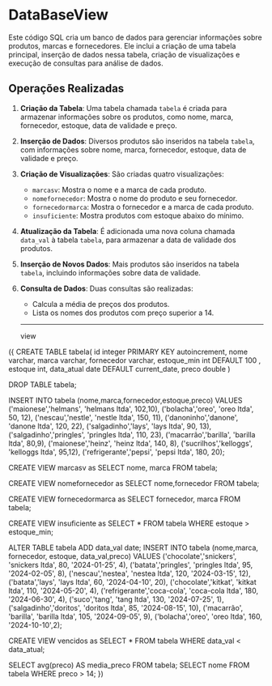 # DataBaseView

Este código SQL cria um banco de dados para gerenciar informações sobre produtos, marcas e fornecedores. Ele inclui a criação de uma tabela principal, inserção de dados nessa tabela, criação de visualizações e execução de consultas para análise de dados.

## Operações Realizadas

1. **Criação da Tabela**: Uma tabela chamada `tabela` é criada para armazenar informações sobre os produtos, como nome, marca, fornecedor, estoque, data de validade e preço.

2. **Inserção de Dados**: Diversos produtos são inseridos na tabela `tabela`, com informações sobre nome, marca, fornecedor, estoque, data de validade e preço.

3. **Criação de Visualizações**: São criadas quatro visualizações:
   - `marcasv`: Mostra o nome e a marca de cada produto.
   - `nomefornecedor`: Mostra o nome do produto e seu fornecedor.
   - `fornecedormarca`: Mostra o fornecedor e a marca de cada produto.
   - `insuficiente`: Mostra produtos com estoque abaixo do mínimo.

4. **Atualização da Tabela**: É adicionada uma nova coluna chamada `data_val` à tabela `tabela`, para armazenar a data de validade dos produtos.

5. **Inserção de Novos Dados**: Mais produtos são inseridos na tabela `tabela`, incluindo informações sobre data de validade.

6. **Consulta de Dados**: Duas consultas são realizadas:
   - Calcula a média de preços dos produtos.
   - Lista os nomes dos produtos com preço superior a 14.
  
   --------------------------------------------------------------------------------------------------------------------------------------------
   view

({ CREATE TABLE tabela(
	id			integer PRIMARY KEY autoincrement,
	nome		varchar,
	marca		varchar,
	fornecedor	varchar,
	estoque_min	int DEFAULT 100 ,
	estoque		int,
	data_atual	date DEFAULT current_date,
	preco		double
)

DROP TABLE tabela;

INSERT INTO tabela (nome,marca,fornecedor,estoque,preco) VALUES
('maionese','helmans', 'helmans ltda', 102,10),
('bolacha','oreo', 'oreo ltda', 50, 12),
('nescau','nestle', 'nestle ltda', 150, 11),
('danoninho','danone', 'danone ltda', 120, 22),
('salgadinho','lays', 'lays ltda', 90, 13),
('salgadinho','pringles', 'pringles ltda', 110, 23),
('macarrão','barilla', 'barilla ltda', 80,9),
('maionese','heinz', 'heinz ltda', 140, 8),
('sucrilhos','kelloggs', 'kelloggs ltda', 95,12),
('refrigerante','pepsi', 'pepsi ltda', 180, 20);

CREATE VIEW marcasv as
SELECT nome, marca FROM tabela;

CREATE VIEW nomefornecedor as
SELECT nome,fornecedor FROM tabela;

CREATE VIEW fornecedormarca as
SELECT fornecedor, marca FROM tabela;

CREATE VIEW insuficiente as
SELECT * FROM tabela WHERE estoque > estoque_min;

ALTER TABLE tabela ADD data_val	date;
INSERT INTO tabela (nome,marca, fornecedor, estoque, data_val,preco) VALUES
('chocolate','snickers', 'snickers ltda', 80, '2024-01-25', 4),
('batata','pringles', 'pringles ltda', 95, '2024-02-05', 8),
('nescau','nestea', 'nestea ltda', 120, '2024-03-15', 12),
('batata','lays', 'lays ltda', 60, '2024-04-10', 20),
('chocolate','kitkat', 'kitkat ltda', 110, '2024-05-20', 4),
('refrigerante','coca-cola', 'coca-cola ltda', 180, '2024-06-30', 4),
('suco','tang', 'tang ltda', 130, '2024-07-25', 1),
('salgadinho','doritos', 'doritos ltda', 85, '2024-08-15', 10),
('macarrão', 'barilla', 'barilla ltda', 105, '2024-09-05', 9),
('bolacha','oreo', 'oreo ltda', 160, '2024-10-10',2);

CREATE VIEW vencidos as
SELECT * FROM tabela WHERE data_val < data_atual;


SELECT avg(preco) AS media_preco FROM tabela;
SELECT nome FROM tabela WHERE preco > 14;
})
